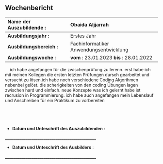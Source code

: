 ## Wochenbericht

| **Name der Auszubildende :** | Obaida Aljjarrah |
|:--------|:--------|
| **Ausbildungsjahr :** | Erstes Jahr |
| **Ausbildungsbereich :** | Fachinformatiker Anwendungsentwicklung |
| **Ausbildungswoche :** | **vom** : 23.01.2023 **bis** : 28.01.2022 |

&nbsp;
&nbsp;
ich habe angefangen für die zwischenprüfung zu lerenn.
erst habe ich mit meinen Kollegen die ersten letzten Prüfungen dursch gearbeitet und versucht zu lösen.ich habe noch verschiedene Coding Algorihmen nebenbei gelöst.
die scherigkeiten von den coding Übungen lagen zwischen hard und einfach.
neue Konzepte was ich gelernt habe ist recrusion in Programmierung.
ich habe auch angefangen mein Lebenslauf und Anschreiben für ein Praktikum zu vorbereiten 



&nbsp;

&nbsp;
  
* **Datum und Unteschrift des Auszubildenden** :
&nbsp;
&nbsp;

**_____________________________________________**
&nbsp;
&nbsp;

* **Datum und Unteschrift des Ausbilders** :
&nbsp;
&nbsp;

**_____________________________________________**